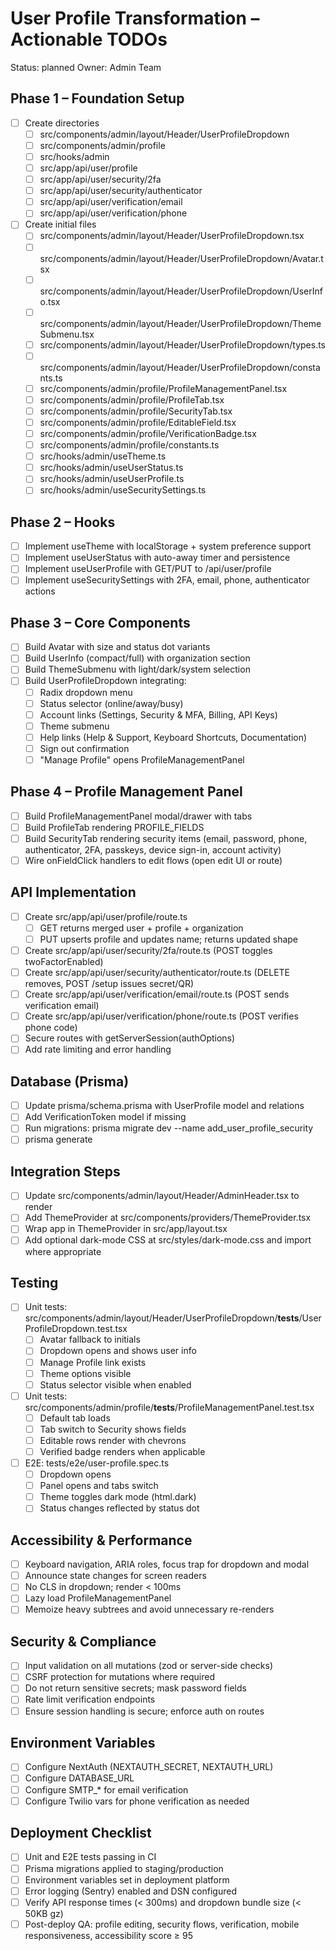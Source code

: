 # User Profile Transformation – Actionable TODOs

Status: planned
Owner: Admin Team

## Phase 1 – Foundation Setup
- [ ] Create directories
  - [ ] src/components/admin/layout/Header/UserProfileDropdown
  - [ ] src/components/admin/profile
  - [ ] src/hooks/admin
  - [ ] src/app/api/user/profile
  - [ ] src/app/api/user/security/2fa
  - [ ] src/app/api/user/security/authenticator
  - [ ] src/app/api/user/verification/email
  - [ ] src/app/api/user/verification/phone
- [ ] Create initial files
  - [ ] src/components/admin/layout/Header/UserProfileDropdown.tsx
  - [ ] src/components/admin/layout/Header/UserProfileDropdown/Avatar.tsx
  - [ ] src/components/admin/layout/Header/UserProfileDropdown/UserInfo.tsx
  - [ ] src/components/admin/layout/Header/UserProfileDropdown/ThemeSubmenu.tsx
  - [ ] src/components/admin/layout/Header/UserProfileDropdown/types.ts
  - [ ] src/components/admin/layout/Header/UserProfileDropdown/constants.ts
  - [ ] src/components/admin/profile/ProfileManagementPanel.tsx
  - [ ] src/components/admin/profile/ProfileTab.tsx
  - [ ] src/components/admin/profile/SecurityTab.tsx
  - [ ] src/components/admin/profile/EditableField.tsx
  - [ ] src/components/admin/profile/VerificationBadge.tsx
  - [ ] src/components/admin/profile/constants.ts
  - [ ] src/hooks/admin/useTheme.ts
  - [ ] src/hooks/admin/useUserStatus.ts
  - [ ] src/hooks/admin/useUserProfile.ts
  - [ ] src/hooks/admin/useSecuritySettings.ts

## Phase 2 – Hooks
- [ ] Implement useTheme with localStorage + system preference support
- [ ] Implement useUserStatus with auto-away timer and persistence
- [ ] Implement useUserProfile with GET/PUT to /api/user/profile
- [ ] Implement useSecuritySettings with 2FA, email, phone, authenticator actions

## Phase 3 – Core Components
- [ ] Build Avatar with size and status dot variants
- [ ] Build UserInfo (compact/full) with organization section
- [ ] Build ThemeSubmenu with light/dark/system selection
- [ ] Build UserProfileDropdown integrating:
  - [ ] Radix dropdown menu
  - [ ] Status selector (online/away/busy)
  - [ ] Account links (Settings, Security & MFA, Billing, API Keys)
  - [ ] Theme submenu
  - [ ] Help links (Help & Support, Keyboard Shortcuts, Documentation)
  - [ ] Sign out confirmation
  - [ ] "Manage Profile" opens ProfileManagementPanel

## Phase 4 – Profile Management Panel
- [ ] Build ProfileManagementPanel modal/drawer with tabs
- [ ] Build ProfileTab rendering PROFILE_FIELDS
- [ ] Build SecurityTab rendering security items (email, password, phone, authenticator, 2FA, passkeys, device sign-in, account activity)
- [ ] Wire onFieldClick handlers to edit flows (open edit UI or route)

## API Implementation
- [ ] Create src/app/api/user/profile/route.ts
  - [ ] GET returns merged user + profile + organization
  - [ ] PUT upserts profile and updates name; returns updated shape
- [ ] Create src/app/api/user/security/2fa/route.ts (POST toggles twoFactorEnabled)
- [ ] Create src/app/api/user/security/authenticator/route.ts (DELETE removes, POST /setup issues secret/QR)
- [ ] Create src/app/api/user/verification/email/route.ts (POST sends verification email)
- [ ] Create src/app/api/user/verification/phone/route.ts (POST verifies phone code)
- [ ] Secure routes with getServerSession(authOptions)
- [ ] Add rate limiting and error handling

## Database (Prisma)
- [ ] Update prisma/schema.prisma with UserProfile model and relations
- [ ] Add VerificationToken model if missing
- [ ] Run migrations: prisma migrate dev --name add_user_profile_security
- [ ] prisma generate

## Integration Steps
- [ ] Update src/components/admin/layout/Header/AdminHeader.tsx to render <UserProfileDropdown showStatus={true} />
- [ ] Add ThemeProvider at src/components/providers/ThemeProvider.tsx
- [ ] Wrap app in ThemeProvider in src/app/layout.tsx
- [ ] Add optional dark-mode CSS at src/styles/dark-mode.css and import where appropriate

## Testing
- [ ] Unit tests: src/components/admin/layout/Header/UserProfileDropdown/__tests__/UserProfileDropdown.test.tsx
  - [ ] Avatar fallback to initials
  - [ ] Dropdown opens and shows user info
  - [ ] Manage Profile link exists
  - [ ] Theme options visible
  - [ ] Status selector visible when enabled
- [ ] Unit tests: src/components/admin/profile/__tests__/ProfileManagementPanel.test.tsx
  - [ ] Default tab loads
  - [ ] Tab switch to Security shows fields
  - [ ] Editable rows render with chevrons
  - [ ] Verified badge renders when applicable
- [ ] E2E: tests/e2e/user-profile.spec.ts
  - [ ] Dropdown opens
  - [ ] Panel opens and tabs switch
  - [ ] Theme toggles dark mode (html.dark)
  - [ ] Status changes reflected by status dot

## Accessibility & Performance
- [ ] Keyboard navigation, ARIA roles, focus trap for dropdown and modal
- [ ] Announce state changes for screen readers
- [ ] No CLS in dropdown; render < 100ms
- [ ] Lazy load ProfileManagementPanel
- [ ] Memoize heavy subtrees and avoid unnecessary re-renders

## Security & Compliance
- [ ] Input validation on all mutations (zod or server-side checks)
- [ ] CSRF protection for mutations where required
- [ ] Do not return sensitive secrets; mask password fields
- [ ] Rate limit verification endpoints
- [ ] Ensure session handling is secure; enforce auth on routes

## Environment Variables
- [ ] Configure NextAuth (NEXTAUTH_SECRET, NEXTAUTH_URL)
- [ ] Configure DATABASE_URL
- [ ] Configure SMTP_* for email verification
- [ ] Configure Twilio vars for phone verification as needed

## Deployment Checklist
- [ ] Unit and E2E tests passing in CI
- [ ] Prisma migrations applied to staging/production
- [ ] Environment variables set in deployment platform
- [ ] Error logging (Sentry) enabled and DSN configured
- [ ] Verify API response times (< 300ms) and dropdown bundle size (< 50KB gz)
- [ ] Post-deploy QA: profile editing, security flows, verification, mobile responsiveness, accessibility score ≥ 95
